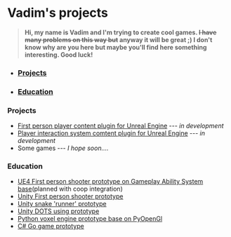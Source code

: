 # Vadim's projects
> **Hi, my name is Vadim and I'm trying to create cool games. ~~I have many problems on this way but~~ anyway it will be great ;) I don't know why are you here but maybe you'll find here something interesting. Good luck!**


- ### [Projects](Projects)
- ### [Education](Education)



### Projects
- [First person player content plugin for Unreal Engine]() --- *in development*
- [Player interaction system comtent plugin for Unreal Engine]() --- *in development*
- Some games ---  *I hope soon....*

### Education
- [UE4 First person shooter prototype on Gameplay Ability System base]()(planned with coop integration)
- [Unity First person shooter prototype]()
- [Unity snake 'runner' prototype]()
- [Unity DOTS using prototype]()
- [Python voxel engine prototype base on PyOpenGl]()
- [C# Go game prototype]()
